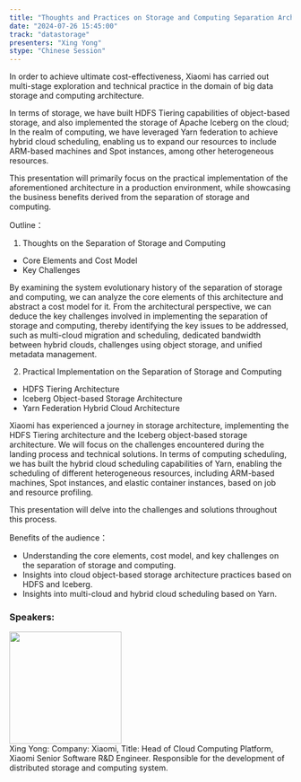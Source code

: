 ```yaml
---
title: "Thoughts and Practices on Storage and Computing Separation Architecture at Xiaomi"
date: "2024-07-26 15:45:00" 
track: "datastorage"
presenters: "Xing Yong"
stype: "Chinese Session"
---
```

In order to achieve ultimate cost-effectiveness, Xiaomi has carried out multi-stage exploration and technical practice in the domain of big data storage and computing architecture. 

In terms of storage, we have built HDFS Tiering capabilities of object-based storage, and also implemented the storage of Apache Iceberg on the cloud; In the realm of computing, we have leveraged Yarn federation to achieve hybrid cloud scheduling, enabling us to expand our resources to include ARM-based machines and Spot instances, among other heterogeneous resources. 

This presentation will primarily focus on the practical implementation of the aforementioned architecture in a production environment, while showcasing the business benefits derived from the separation of storage and computing.

Outline：
1) Thoughts on the Separation of Storage and Computing
- Core Elements and Cost Model
- Key Challenges

By examining the system evolutionary history of the separation of storage and computing, we can analyze the core elements of this architecture and abstract a cost model for it. 
From the architectural perspective, we can deduce the key challenges involved in implementing the separation of storage and computing, thereby identifying the key issues to be addressed, such as multi-cloud migration and scheduling, dedicated bandwidth between hybrid clouds, challenges using object storage, and unified metadata management.

2) Practical Implementation on the Separation of Storage and Computing
- HDFS Tiering Architecture
- Iceberg Object-based Storage Architecture
- Yarn Federation Hybrid Cloud Architecture

Xiaomi has experienced a journey in storage architecture, implementing the HDFS Tiering architecture and the Iceberg object-based storage architecture. We will focus on the challenges encountered during the landing process and technical solutions. In terms of computing scheduling, we has built the hybrid cloud scheduling capabilities of Yarn, enabling the scheduling of different heterogeneous resources, including ARM-based machines, Spot instances, and elastic container instances, based on job and resource profiling. 

This presentation will delve into the challenges and solutions throughout this process.


Benefits of the audience：
- Understanding the core elements, cost model, and key challenges on the separation of storage and computing.
- Insights into cloud object-based storage architecture practices based on HDFS and Iceberg.
- Insights into multi-cloud and hybrid cloud scheduling based on Yarn.
 ### Speakers: 
 <img src="https://sessionize.com/image/0d11-400o400o1-aipcfzCvzuZraw1v3xxNAN.jpg" width="200" /><br>Xing Yong: Company: Xiaomi, Title: Head of Cloud Computing Platform, Xiaomi Senior Software R&D Engineer. Responsible for the development of distributed storage and computing system.
 <br><br>